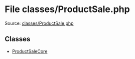 File classes/ProductSale.php
=========

Source: [classes/ProductSale.php](https://github.com/PrestaShop/PrestaShop/blob/1.5.6.1/classes/ProductSale.php)


Classes
-------

* [ProductSaleCore](class.ProductSaleCore.md)

